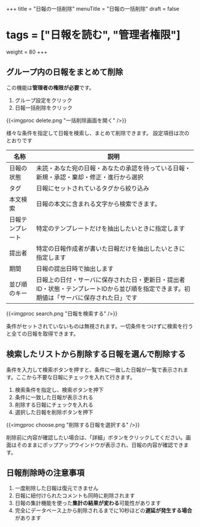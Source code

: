 +++
title = "日報の一括削除"
menuTitle = "日報の一括削除"
draft = false
# tags = ["日報を読む", "管理者権限"]
weight = 80
+++

## グループ内の日報をまとめて削除

この機能は**管理者の権限が必要**です。

1. グループ設定をクリック
1. 日報一括削除をクリック

{{<imgproc delete.png "一括削除画面を開く" />}}

様々な条件を指定して日報を検索し、まとめて削除できます。
設定項目は次のとおりです

|名称|説明|
|---|---|
|日報の状態|未読・あなた宛の日報・あなたの承認を待っている日報・新規・承認・棄却・修正・進行から選択|
|タグ|日報にセットされているタグから絞り込み|
|本文検索|日報の本文に含まれる文字から検索できます。|
|日報テンプレート|特定のテンプレートだけを抽出したいときに指定します|
|提出者|特定の日報作成者が書いた日報だけを抽出したいときに指定します|
|期間|日報の提出日時で抽出します|
|並び順のキー|日報上の日付・サーバに保存された日・更新日・提出者ID・状態・テンプレートIDから並び順を指定できます。初期値は「サーバに保存された日」です|

{{<imgproc search.png "日報を検索する" />}}

条件がセットされていないものは無視されます。一切条件をつけずに検索を行うと全ての日報を取得できます。

## 検索したリストから削除する日報を選んで削除する

条件を入力して検索ボタンを押すと、条件に一致した日報が一覧で表示されます。ここから不要な日報にチェックを入れて行きます。

1. 検索条件を指定し、検索ボタンを押下
1. 条件に一致した日報が表示される
1. 削除する日報にチェックを入れる
1. 選択した日報を削除ボタンを押下

{{<imgproc choose.png "削除する日報を選択する" />}}

削除前に内容が確認したい場合は、「詳細」ボタンをクリックしてください。画面はそのままにポップアップウインドウが表示され、日報の内容が確認できます。

## 日報削除時の注意事項

1. 一度削除した日報は復元できません
1. 日報に紐付けられたコメントも同時に削除されます
1. 日報の集計機能を使った**集計の結果が変わる**可能性があります
1. 完全にデータベース上から削除されるまでに10秒ほどの**遅延が発生する場合**があります